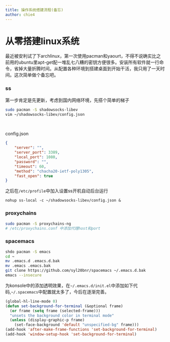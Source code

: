 ```yaml
---
title: 操作系统搭建流程(备忘)
author: chie4
---
```


# 从零搭建linux系统

最近被安利试了下archlinux，第一次使用pacman和yaourt，不得不说确实比之前用的ubuntu里apt-get配一堆乱七八糟的密钥方便很多。安装所有软件就一行命令，省掉大量折腾时间。从配置各种环境到搭建桌面到开始干活，我只用了一天时间。这次简单做个备忘吧。

         
### ss

第一步肯定是先更新，考虑到国内网络环境，先搭个简单的梯子

``` bash
sudo pacman -S shadowsocks-libev
vim ~/shadowsocks-libev/config.json
```
&emsp;&emsp;

config.json
``` json
{
    "server": "",
    "server_port": 3389,
    "local_port": 1080,
    "password": "",
    "timeout": 60,
    "method": "chacha20-ietf-poly1305",
    "fast_open": true
}
```

之后在`/etc/profile`中加入设置ss开机自动后台运行

```
nohup ss-local -c ~/shadowsocks-libev/config.json &
```

### proxychains

``` bash
sudo pacman -S proxychains-ng
# /etc/proxychains.conf 中添加代理host和port 
```

### spacemacs

``` bash
shdo pacman -S emacs
cd ~
mv .emacs.d .emacs.d.bak
mv .emacs .emacs.bak
git clone https://github.com/syl20bnr/spacemacs ~/.emacs.d.bak
emacs --insecure
```

为konsole中的添加透明效果，在`~/.emacs.d/init.el`中添加如下代码,`~/.spacemacs`中配置就太多了，今后在逐渐完善。

``` lisp
(global-hl-line-mode 0)
(defun set-background-for-terminal (&optional frame)
  (or frame (setq frame (selected-frame)))
  "unsets the background color in terminal mode"
  (unless (display-graphic-p frame)
    (set-face-background 'default "unspecified-bg" frame)))
(add-hook 'after-make-frame-functions 'set-background-for-terminal)
(add-hook 'window-setup-hook 'set-background-for-terminal)
```
